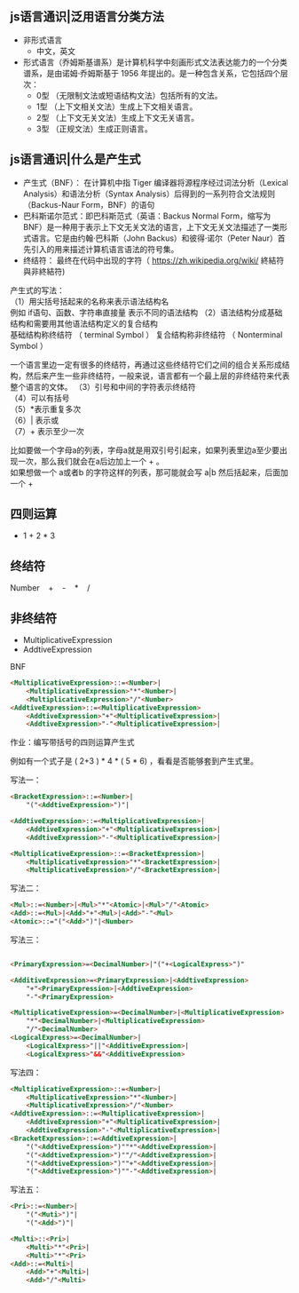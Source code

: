 <!--
 * @Author: your name
 * @Date: 2020-08-23 22:33:08
 * @LastEditTime: 2020-09-25 23:26:29
 * @LastEditors: Please set LastEditors
 * @Description: In User Settings Edit
 * @FilePath: \Frontend-04-Template\Week_04\README.md
-->
## js语言通识|泛用语言分类方法
* 非形式语言  
    * 中文，英文    
* 形式语言（乔姆斯基谱系）是计算机科学中刻画形式文法表达能力的一个分类谱系，是由诺姆·乔姆斯基于 1956 年提出的。是一种包含关系，它包括四个层次：  
    * 0型 （无限制文法或短语结构文法）包括所有的文法。
    * 1型 （上下文相关文法）生成上下文相关语言。
    * 2型 （上下文无关文法）生成上下文无关语言。
    * 3型 （正规文法）生成正则语言。  
## js语言通识|什么是产生式  
* 产生式（BNF）： 在计算机中指 Tiger 编译器将源程序经过词法分析（Lexical Analysis）和语法分析（Syntax Analysis）后得到的一系列符合文法规则（Backus-Naur Form，BNF）的语句   
* 巴科斯诺尔范式：即巴科斯范式（英语：Backus Normal Form，缩写为 BNF）是一种用于表示上下文无关文法的语言，上下文无关文法描述了一类形式语言。它是由约翰·巴科斯（John Backus）和彼得·诺尔（Peter Naur）首先引入的用来描述计算机语言语法的符号集。  
* 终结符： 最终在代码中出现的字符（ https://zh.wikipedia.org/wiki/ 終結符與非終結符)
   
产生式的写法：  
（1）用尖括号括起来的名称来表示语法结构名    
例如 if语句、函数、字符串直接量 表示不同的语法结构
（2）语法结构分成基础结构和需要用其他语法结构定义的复合结构  
    基础结构称终结符   （ terminal Symbol ）
    复合结构称非终结符 （ Nonterminal Symbol ）  

一个语言里边一定有很多的终结符，再通过这些终结符它们之间的组合关系形成结构，然后来产生一些非终结符，一般来说，语言都有一个最上层的非终结符来代表整个语言的文体。
（3）引号和中间的字符表示终结符  
（4）可以有括号  
（5）*表示重复多次  
（6）| 表示或  
（7）+ 表示至少一次     

比如要做一个字母a的列表，字母a就是用双引号引起来，如果列表里边a至少要出现一次，那么我们就会在a后边加上一个 + 。   
如果想做一个 a或者b 的字符这样的列表，那可能就会写 a|b 然后括起来，后面加一个 +   


## 四则运算   
* 1 + 2 * 3   
## 终结符   
Number &nbsp;&nbsp;  +  &nbsp;&nbsp;   -  &nbsp;&nbsp;    *   &nbsp;&nbsp;   / 
## 非终结符   
* MultiplicativeExpression   
* AddtiveExpression  

BNF  
``` html
<MultiplicativeExpression>::=<Number>|  
    <MultiplicativeExpression>"*"<Number>|
    <MultiplicativeExpression>"/"<Number>
<AddtiveExpression>::=<MultiplicativeExpression>
    <AddtiveExpression>"+"<MultiplicativeExpression>|
    <AddtiveExpression>"-"<MultiplicativeExpression>|
```
作业：编写带括号的四则运算产生式   

例如有一个式子是  ( 2+3 ) * 4 * ( 5 * 6) ，看看是否能够套到产生式里。

写法一：

``` html
<BracketExpression>::=<Number>|  
    "("<AddtiveExpression>")"|

<AddtiveExpression>::=<MultiplicativeExpression>|
    <AddtiveExpression>"+"<MultiplicativeExpression>|
    <AddtiveExpression>"-"<MultiplicativeExpression>|

<MultiplicativeExpression>::=<BracketExpression>|
    <MultiplicativeExpression>"*"<BracketExpression>|
    <MultiplicativeExpression>"/"<BracketExpression>|
```

写法二：
``` html
<Mul>::=<Number>|<Mul>"*"<Atomic>|<Mul>"/"<Atomic>
<Add>::=<Mul>|<Add>"+"<Mul>|<Add>"-"<Mul>
<Atomic>::="("<Add>")"|<Number>
```

写法三：

``` html

<PrimaryExpression>=<DecimalNumber>|"("+<LogicalExpress>")"

<AdditiveExpression>=<PrimaryExpression>|<AddtiveExpression>
    "+"<PrimaryExpression>|<AddtiveExpression>
    "-"<PrimaryExpression>  

<MultiplicativeExpression>=<DecimalNumber>|<MultiplicativeExpression>
    "*"<DecimalNumber>|<MultiplicativeExpression>
    "/"<DecimalNumber>
<LogicalExpress>=<DecimalNumber>|
    <LogicalExpress>"||"<AdditiveExpression>|
    <LogicalExpress>"&&"<AdditiveExpression>
```
写法四：
``` html
<MultiplicativeExpression>::=<Number>|  
    <MultiplicativeExpression>"*"<Number>|
    <MultiplicativeExpression>"/"<Number>
<AddtiveExpression>::=<MultiplicativeExpression>|
    <AddtiveExpression>"+"<MultiplicativeExpression>|
    <AddtiveExpression>"-"<MultiplicativeExpression>|
<BracketExpression>::=<AddtiveExpression>|
    "("<AddtiveExpression>")""*"<AddtiveExpression>|
    "("<AddtiveExpression>")""/"<AddtiveExpression>|
    "("<AddtiveExpression>")""+"<AddtiveExpression>|
    "("<AddtiveExpression>")""-"<AddtiveExpression>|
```

写法五：

``` html
<Pri>::=<Number>|
    "("<Muti>")"|
    "("<Add>")"|

<Multi>::<Pri>|
    <Multi>"*"<Pri>|
    <Multi>"*"<Pri>
<Add>::=<Multi>|
    <Add>"+"<Multi>|
    <Add>"/"<Multi>
```






